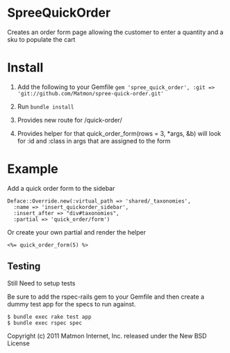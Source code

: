 SpreeQuickOrder
===============

Creates an order form page allowing the customer to enter a quantity and a sku to populate the cart

Install
=======

1. Add the following to your Gemfile
    `gem 'spree_quick_order', :git => 'git://github.com/Matmon/spree-quick-order.git'`

2. Run
    `bundle install`

3. Provides new route for /quick-order/ 

4. Provides helper for that quick_order_form(rows = 3, *args, &b)
   will look for :id and :class in args that are assigned to the form
   
Example
=======

Add a quick order form to the sidebar

```
Deface::Override.new(:virtual_path => 'shared/_taxonomies',
  :name => 'insert_quickorder_sidebar',
  :insert_after => "div#taxonomies",
  :partial => 'quick_order/form')
```

Or create your own partial and render the helper

`<%= quick_order_form(5) %>`

Testing
-------

Still Need to setup tests

Be sure to add the rspec-rails gem to your Gemfile and then create a dummy test app for the specs to run against.

    $ bundle exec rake test app
    $ bundle exec rspec spec

Copyright (c) 2011 Matmon Internet, Inc. released under the New BSD License
